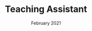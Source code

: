---
title: "Teaching Assistant"
collection: teaching
type: "<b>Software Engineering</b>"
# permalink: /teaching/2014-spring-teaching-1
venue: "Department of Computer and Data Sciences, Case Western Reserve University"
date: February 2021
location: "Cleveland, Ohio"
---